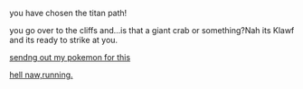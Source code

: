 you have chosen the titan path!


you go over to the cliffs and...is that a giant crab or something?Nah its Klawf and its ready to strike at you.

[sendng out my pokemon for this](Beat-the-hell-outta-the-crab.md)

[hell naw,running.](defeat-titan-path.md)